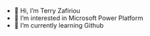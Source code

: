 - 👋 Hi, I’m Terry Zafiriou
- 👀 I’m interested in Microsoft Power Platform
- 🌱 I’m currently learning Github
<!---
tazafiriou/tazafiriou is a ✨ special ✨ repository because its `README.md` (this file) appears on your GitHub profile.
You can click the Preview link to take a look at your changes.
--->

